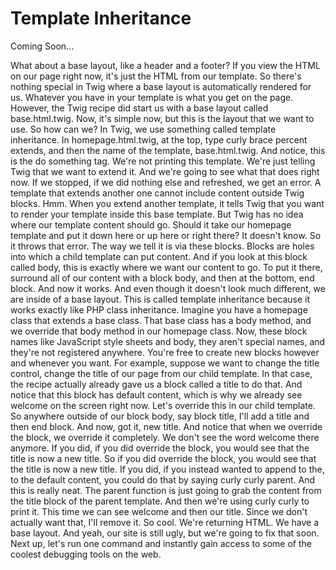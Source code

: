 # Template Inheritance

Coming Soon...

What about a base layout, like a header and a footer? If you view the HTML on our page right now, it's just the HTML from our template. So there's nothing special in Twig where a base layout is automatically rendered for us. Whatever you have in your template is what you get on the page. However, the Twig recipe did start us with a base layout called base.html.twig. Now, it's simple now, but this is the layout that we want to use. So how can we? In Twig, we use something called template inheritance. In homepage.html.twig, at the top, type curly brace percent extends, and then the name of the template, base.html.twig. And notice, this is the do something tag. We're not printing this template. We're just telling Twig that we want to extend it. And we're going to see what that does right now. If we stopped, if we did nothing else and refreshed, we get an error. A template that extends another one cannot include content outside Twig blocks. Hmm. When you extend another template, it tells Twig that you want to render your template inside this base template. But Twig has no idea where our template content should go. Should it take our homepage template and put it down here or up here or right there? It doesn't know. So it throws that error. The way we tell it is via these blocks. Blocks are holes into which a child template can put content. And if you look at this block called body, this is exactly where we want our content to go. To put it there, surround all of our content with a block body, and then at the bottom, end block. And now it works. And even though it doesn't look much different, we are inside of a base layout. This is called template inheritance because it works exactly like PHP class inheritance. Imagine you have a homepage class that extends a base class. That base class has a body method, and we override that body method in our homepage class. Now, these block names like JavaScript style sheets and body, they aren't special names, and they're not registered anywhere. You're free to create new blocks however and whenever you want.  For example, suppose we want to change the title control, change the title of our page from our child template. In that case, the recipe actually already gave us a block called a title to do that. And notice that this block has default content, which is why we already see welcome on the screen right now. Let's override this in our child template. So anywhere outside of our block body, say block title, I'll add a title and then end block. And now, got it, new title. And notice that when we override the block, we override it completely. We don't see the word welcome there anymore. If you did, if you did override the block, you would see that the title is now a new title. So if you did override the block, you would see that the title is now a new title. If you did, if you instead wanted to append to the, to the default content, you could do that by saying curly curly parent. And this is really neat. The parent function is just going to grab the content from the title block of the parent template. And then we're using curly curly to print it. This time we can see welcome and then our title. Since we don't actually want that, I'll remove it. So cool. We're returning HTML. We have a base layout. And yeah, our site is still ugly, but we're going to fix that soon. Next up, let's run one command and instantly gain access to some of the coolest debugging tools on the web.
